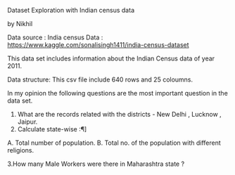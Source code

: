 Dataset Exploration with Indian census data

by Nikhil

Data source : India census Data : https://www.kaggle.com/sonalisingh1411/india-census-dataset

This data set includes information about the Indian Census data of year 2011.

Data structure: This csv file include 640 rows and 25 coloumns.

In my opinion the following questions are the most important question in the data set.

1. What are the records related with the districts - New Delhi , Lucknow , Jaipur.
2. Calculate state-wise :¶]

  A. Total number of population. 
  B. Total no. of the population with different religions.
  
3.How many Male Workers were there in Maharashtra state ?
  
